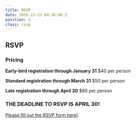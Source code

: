 ```yaml
---
title: RSVP
date: 2016-12-22 04:26:00 Z
position: 2
class: rsvp
---
```


## RSVP

### Pricing

**Early-bird registration through January 31**
$40 per person

**Standard registration through March 31**
$50 per person

**Late registration through April 30**
$60 per person


### THE DEADLINE TO RSVP IS APRIL 30!
[Please fill out the RSVP form here!](https://docs.google.com/forms/d/e/1FAIpQLScq25zgb1W7tywR07IzCfnkXQijtyeBlukhd6kkKx23QqVJ0w/viewform).
